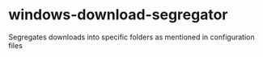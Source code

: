 # windows-download-segregator
Segregates downloads into specific folders as mentioned in configuration files

